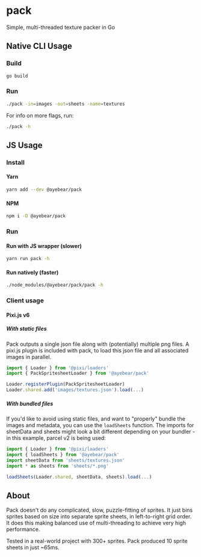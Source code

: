 # pack

Simple, multi-threaded texture packer in Go

## Native CLI Usage

### Build

```bash
go build
```

### Run

```bash
./pack -in=images -out=sheets -name=textures
```

For info on more flags, run:

```bash
./pack -h
```

## JS Usage

### Install

#### Yarn

```bash
yarn add --dev @ayebear/pack
```

#### NPM

```bash
npm i -D @ayebear/pack
```

### Run

#### Run with JS wrapper (slower)

```bash
yarn run pack -h
```

#### Run natively (faster)

```bash
./node_modules/@ayebear/pack/pack -h
```

### Client usage

#### Pixi.js v6

##### With static files

Pack outputs a single json file along with (potentially) multiple png files. A pixi.js plugin is included with pack, to load this json file and all associated images in parallel.

```javascript
import { Loader } from '@pixi/loaders'
import { PackSpritesheetLoader } from '@ayebear/pack'

Loader.registerPlugin(PackSpritesheetLoader)
Loader.shared.add('images/textures.json').load(...)
```

##### With bundled files

If you'd like to avoid using static files, and want to "properly" bundle the images and metadata, you can use the `loadSheets` function. The imports for sheetData and sheets might look a bit different depending on your bundler - in this example, parcel v2 is being used:

```javascript
import { Loader } from '@pixi/loaders'
import { loadSheets } from '@ayebear/pack'
import sheetData from 'sheets/textures.json'
import * as sheets from 'sheets/*.png'

loadSheets(Loader.shared, sheetData, sheets).load(...)
```

## About

Pack doesn't do any complicated, slow, puzzle-fitting of sprites. It just bins sprites based on size into separate sprite sheets, in left-to-right grid order. It does this making balanced use of multi-threading to achieve very high performance.

Tested in a real-world project with 300+ sprites. Pack produced 10 sprite sheets in just ~65ms.
